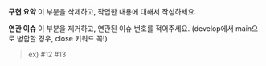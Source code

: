 **구현 요약**
이 부분을 삭제하고, 작업한 내용에 대해서 작성하세요.

**연관 이슈**
이 부분을 제거하고, 연관된 이슈 번호를 적어주세요.
(develop에서 main으로 병합할 경우, close 키워드 꼭!)

> ex) #12 #13